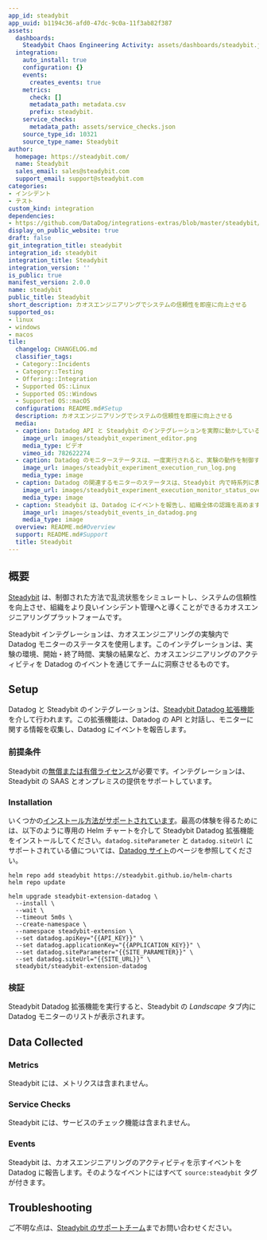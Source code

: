 ```yaml
---
app_id: steadybit
app_uuid: b1194c36-afd0-47dc-9c0a-11f3ab82f387
assets:
  dashboards:
    Steadybit Chaos Engineering Activity: assets/dashboards/steadybit.json
  integration:
    auto_install: true
    configuration: {}
    events:
      creates_events: true
    metrics:
      check: []
      metadata_path: metadata.csv
      prefix: steadybit.
    service_checks:
      metadata_path: assets/service_checks.json
    source_type_id: 10321
    source_type_name: Steadybit
author:
  homepage: https://steadybit.com/
  name: Steadybit
  sales_email: sales@steadybit.com
  support_email: support@steadybit.com
categories:
- インシデント
- テスト
custom_kind: integration
dependencies:
- https://github.com/DataDog/integrations-extras/blob/master/steadybit/README.md
display_on_public_website: true
draft: false
git_integration_title: steadybit
integration_id: steadybit
integration_title: Steadybit
integration_version: ''
is_public: true
manifest_version: 2.0.0
name: steadybit
public_title: Steadybit
short_description: カオスエンジニアリングでシステムの信頼性を即座に向上させる
supported_os:
- linux
- windows
- macos
tile:
  changelog: CHANGELOG.md
  classifier_tags:
  - Category::Incidents
  - Category::Testing
  - Offering::Integration
  - Supported OS::Linux
  - Supported OS::Windows
  - Supported OS::macOS
  configuration: README.md#Setup
  description: カオスエンジニアリングでシステムの信頼性を即座に向上させる
  media:
  - caption: Datadog API と Steadybit のインテグレーションを実際に動かしているビデオです。
    image_url: images/steadybit_experiment_editor.png
    media_type: ビデオ
    vimeo_id: 782622274
  - caption: Datadog のモニターステータスは、一度実行されると、実験の動作を制御するために使用されます。
    image_url: images/steadybit_experiment_execution_run_log.png
    media_type: image
  - caption: Datadog の関連するモニターのステータスは、Steadybit 内で時系列に表示されます。
    image_url: images/steadybit_experiment_execution_monitor_status_over_time.png
    media_type: image
  - caption: Steadybit は、Datadog にイベントを報告し、組織全体の認識を高めます。
    image_url: images/steadybit_events_in_datadog.png
    media_type: image
  overview: README.md#Overview
  support: README.md#Support
  title: Steadybit
---
```


<!--  SOURCED FROM https://github.com/DataDog/integrations-extras -->


## 概要

[Steadybit][1] は、制御された方法で乱流状態をシミュレートし、システムの信頼性を向上させ、組織をより良いインシデント管理へと導くことができるカオスエンジニアリングプラットフォームです。

Steadybit インテグレーションは、カオスエンジニアリングの実験内で Datadog モニターのステータスを使用します。このインテグレーションは、実験の環境、開始・終了時間、実験の結果など、カオスエンジニアリングのアクティビティを Datadog のイベントを通じてチームに洞察させるものです。

## Setup

Datadog と Steadybit のインテグレーションは、[Steadybit Datadog 拡張機能][2]を介して行われます。この拡張機能は、Datadog の API と対話し、モニターに関する情報を収集し、Datadog にイベントを報告します。

### 前提条件

Steadybit の[無償または有償ライセンス][3]が必要です。インテグレーションは、Steadybit の SAAS とオンプレミスの提供をサポートしています。

### Installation

いくつかの[インストール方法がサポートされています][4]。最高の体験を得るためには、以下のように専用の Helm チャートを介して Steadybit Datadog 拡張機能をインストールしてください。`datadog.siteParameter` と `datadog.siteUrl` にサポートされている値については、[Datadog サイト][5]のページを参照してください。

```
helm repo add steadybit https://steadybit.github.io/helm-charts
helm repo update

helm upgrade steadybit-extension-datadog \
  --install \
  --wait \
  --timeout 5m0s \
  --create-namespace \
  --namespace steadybit-extension \
  --set datadog.apiKey="{{API_KEY}}" \
  --set datadog.applicationKey="{{APPLICATION_KEY}}" \
  --set datadog.siteParameter="{{SITE_PARAMETER}}" \
  --set datadog.siteUrl="{{SITE_URL}}" \
  steadybit/steadybit-extension-datadog
```

### 検証

Steadybit Datadog 拡張機能を実行すると、Steadybit の *Landscape* タブ内に Datadog モニターのリストが表示されます。

## Data Collected

### Metrics

Steadybit には、メトリクスは含まれません。

### Service Checks

Steadybit には、サービスのチェック機能は含まれません。

### Events

Steadybit は、カオスエンジニアリングのアクティビティを示すイベントを Datadog に報告します。そのようなイベントにはすべて `source:steadybit` タグが付きます。

## Troubleshooting

ご不明な点は、[Steadybit のサポートチーム][6]までお問い合わせください。

[1]: https://steadybit.com/?utm_campaign=datadogintegration&utm_source=datadog&utm_medium=integration-readme
[2]: https://hub.steadybit.com/extension/com.steadybit.extension_datadog?utm_campaign=datadogintegration&utm_source=datadog&utm_medium=integration-readme
[3]: https://signup.steadybit.io/?utm_campaign=datadogintegration&utm_source=datadog&utm_medium=integration-readme
[4]: https://hub.steadybit.com/extension/com.steadybit.extension_datadog?utm_campaign=datadogintegration&utm_source=datadog&utm_medium=integration-readme#content-installation
[5]: https://docs.datadoghq.com/ja/getting_started/site/#access-the-datadog-site
[6]: mailto:support@steadybit.com